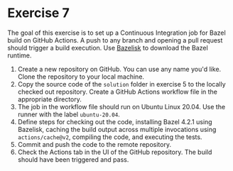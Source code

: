 # Exercise 7

The goal of this exercise is to set up a Continuous Integration job for Bazel build on GitHub Actions. A push to any branch and opening a pull request should trigger a build execution. Use [Bazelisk](https://github.com/bazelbuild/bazelisk) to download the Bazel runtime.

1. Create a new repository on GitHub. You can use any name you'd like. Clone the repository to your local machine.
2. Copy the source code of the `solution` folder in exercise 5 to the locally checked out repository. Create a GitHub Actions workflow file in the appropriate directory.
3. The job in the workflow file should run on Ubuntu Linux 20.04. Use the runner with the label `ubuntu-20.04`.
4. Define steps for checking out the code, installing Bazel 4.2.1 using Bazelisk, caching the build output across multiple invocations using `actions/cache@v2`, compiling the code, and executing the tests.
5. Commit and push the code to the remote repository.
6. Check the Actions tab in the UI of the GitHub repository. The build should have been triggered and pass.